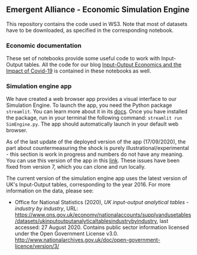 ## Emergent Alliance - Economic Simulation Engine

This repository contains the code used in WS3. Note that most of datasets have to be downloaded, as specified in the corresponding notebook.

### Economic documentation
These set of notebooks provide some useful code to work with Input-Output tables. All the code for our blog [Input-Output Economics and the Impact of Covid-19](https://emergentalliance.org/?p=1689) is contained in these notebooks as well. 

### Simulation engine app
We have created a web browser app provides a visual interface to our Simulation Engine. To launch the app, you need the Python package `streamlit`. You can learn more about it in its [docs](https://docs.streamlit.io/en/stable/). Once you have installed the package, run in your terminal the following command: `streamlit run SimEngine.py`. The app should automatically launch in your default web browser. 

As of the last update of the deployed version of the app (17/09/2020), the part about countermeasuring the shock is purely illustrational/experimental - this section is work in progress and numbers do not have any meaning. You can use this version of the app in this [link](http://shock-dashboard.emergent.ml/). These issues have been fixed from version 7, which you can clone and run locally.

The current version of the simulation engine app uses the latest version of UK's Input-Output tables, corresponding to the year 2016. For more information on the data, please see:
- Office for National Statistics (2020), *UK input-output analytical tables - industry by industry*, URL: https://www.ons.gov.uk/economy/nationalaccounts/supplyandusetables/datasets/ukinputoutputanalyticaltablesindustrybyindustry, last accessed: 27 August 2020. Contains public sector information licensed under the Open Government License v3.0. http://www.nationalarchives.gov.uk/doc/open-government-licence/version/3/
